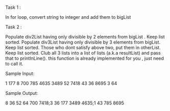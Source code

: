 Task 1 :

In for loop, convert string to integer and add them to bigList


Task 2 :

Populate div2List having only divisible by 2 elements from bigList . Keep list sorted.
Populate div3List having only divisible by 3 elements from bigList. Keep list sorted.
Those who dont satisfy above two, put them in otherList. Keep list sorted.
Club all 3 lists into a list of lists (a.k.a resultList) and pass that to printInLine(). this function is already implemented for you , just need to call it.

Sample Input:

1 177 8 700 785 4635 3489 52 7418 43 36 8695 3 64

Sample Output:

8 36 52 64 700 7418;3 36 177 3489 4635;1 43 785 8695